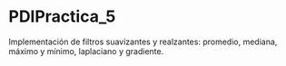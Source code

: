 # PDIPractica_5
Implementación de filtros suavizantes y realzantes: promedio, mediana, máximo y mínimo, laplaciano y gradiente.
